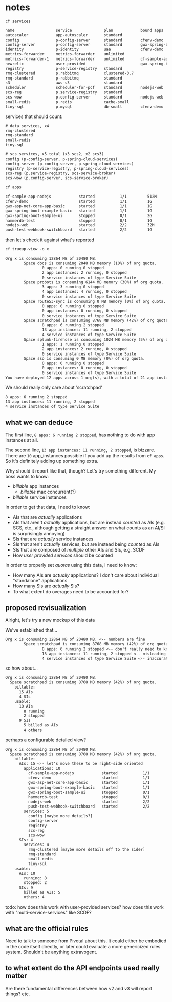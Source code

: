# notes

```txt
cf services

name                  service              plan            bound apps                                     last operation     broker                    upgrade available
autoscaler            app-autoscaler       standard                                                       create succeeded   app-autoscaler
config                p-config-server      standard        cfenv-demo                                     create succeeded   p-spring-cloud-services
config-server         p-config-server      standard        gwx-spring-boot-example-basic                  update succeeded   p-spring-cloud-services
identity              p-identity           uaa             cfenv-demo                                     create succeeded   identity-service-broker
metrics-forwarder     metrics-forwarder    unlimited                                                      create succeeded   metrics-forwarder
metrics-forwarder-1   metrics-forwarder    unlimited       cf-sample-app-nodejs, cfenv-demo, nodejs-web   create succeeded   metrics-forwarder
newrelic              user-provided                        gwx-spring-boot-example-basic
registry              p-service-registry   standard                                                       create succeeded   p-spring-cloud-services
rmq-clustered         p.rabbitmq           clustered-3.7                                                  create succeeded   rabbitmq-odb
rmq-standard          p-rabbitmq           standard                                                       create succeeded   p-rabbitmq
s3                    aws-s3               standard                                                       create succeeded   aws-services-broker
scheduler             scheduler-for-pcf    standard        nodejs-web                                     create succeeded   scheduler-for-pcf
scs-reg               p.service-registry   standard                                                       create succeeded   scs-service-broker
scs-wow               p.config-server      standard        nodejs-web                                     update succeeded   scs-service-broker
small-redis           p.redis              cache-small                                                    create succeeded   redis-odb
tiny-sql              p.mysql              db-small        cfenv-demo                                     update succeeded   dedicated-mysql-broker
```

services that should count:

```txt
# data services, x4
rmq-clustered
rmq-standard
small-redis
tiny-sql

# scs services, x5 total (x3 scs2, x2 scs3)
config (p-config-server, p-spring-cloud-services)
config-server (p-config-server, p-spring-cloud-services)
registry (p-service-registry, p-spring-cloud-services)
scs-reg (p.service-registry, scs-service-broker)
scs-wow (p.config-server, scs-service-broker)
```

```txt
cf apps

cf-sample-app-nodejs            started           1/1         512M     1G
cfenv-demo                      started           1/1         1G       256M
gwx-asp-net-core-app-basic      started           1/1         1G       1G
gwx-spring-boot-example-basic   started           1/1         1G       512M
gwx-spring-boot-sample-ui       stopped           0/1         2G       512M
hammerdb-test                   stopped           0/1         1G       1G
nodejs-web                      started           2/2         32M      1G
push-test-webhook-switchboard   started           2/2         1G       1G
```

then let's check it against what's reported

```txt
cf trueup-view -o x

Org x is consuming 12864 MB of 20480 MB.
        Space docs is consuming 2048 MB memory (10%) of org quota.
                0 apps: 0 running 0 stopped
                2 app instances: 2 running, 0 stopped
                0 service instances of type Service Suite
        Space probots is consuming 6144 MB memory (30%) of org quota.
                3 apps: 3 running 0 stopped
                4 app instances: 4 running, 0 stopped
                0 service instances of type Service Suite
        Space route53-sync is consuming 0 MB memory (0%) of org quota.
                0 apps: 0 running 0 stopped
                0 app instances: 0 running, 0 stopped
                0 service instances of type Service Suite
        Space scratchpad is consuming 8768 MB memory (42%) of org quota.
                8 apps: 6 running 2 stopped
                13 app instances: 11 running, 2 stopped
                4 service instances of type Service Suite
        Space splunk-firehose is consuming 1024 MB memory (5%) of org quota.
                1 apps: 1 running 0 stopped
                2 app instances: 2 running, 0 stopped
                0 service instances of type Service Suite
        Space sso is consuming 0 MB memory (0%) of org quota.
                0 apps: 0 running 0 stopped
                0 app instances: 0 running, 0 stopped
                0 service instances of type Service Suite
You have deployed 12 apps across 1 org(s), with a total of 21 app instances configured. You are currently running 10 apps with 19 app instances and using 4 service instances of type Service Suite.
```

We should really only care about 'scratchpad'

```txt
8 apps: 6 running 2 stopped
13 app instances: 11 running, 2 stopped
4 service instances of type Service Suite
```

## what we can deduce

The first line, `8 apps: 6 running 2 stopped`, has nothing to do with app instances at all.

The second line, `13 app instances: 11 running, 2 stopped`, is bizzare. There are `10` app_instances possible if you add up the results from `cf apps`. So it's definitely adding up something extra.

Why should it report like that, though? Let's try something different. My boss wants to know:

- _billable_ app instances
  - _billable_ max concurrent(?)
- _billable_ service instances

In order to get that data, I need to know:

- AIs that are _actually_ applications
- AIs that aren't _actually_ applications, but are instead _counted_ as AIs (e.g. SCS, etc., although getting a straight answer on what counts as an AI/SI is surprisingly annoying)
- SIs that are _actually_ service instances
- SIs that aren't _actually_ services, but are instead being _counted_ as AIs
- SIs that are composed of _multiple_ other AIs and SIs, e.g. SCDF
- How _user provided services_ should be counted

In order to properly set _quotas_ using this data, I need to know:

- How many AIs are _actually_ applications? I don't care about individual "standalone" applications
- How many SIs are _actually_ SIs?
- To what extent do overages need to be accounted for?

## proposed revisualization

Alright, let's try a new mockup of this data

We've established that...

```txt
Org x is consuming 12864 MB of 20480 MB. <-- numbers are fine
        Space scratchpad is consuming 8768 MB memory (42%) of org quota.
                8 apps: 6 running 2 stopped <-- don't really need to know
                13 app instances: 11 running, 2 stopped <-- misleading
                4 service instances of type Service Suite <-- inaccurate?
```

so how about...

```txt
Org x is consuming 12864 MB of 20480 MB.
  Space scratchpad is consuming 8768 MB memory (42%) of org quota.
    billable:
      15 AIs
      4 SIs
    usable:
      10 AIs
        8 running
        2 stopped
      9 SIs
        5 billed as AIs
        4 others
```

perhaps a configurable detailed view?

```txt
Org x is consuming 12864 MB of 20480 MB.
  Space scratchpad is consuming 8768 MB memory (42%) of org quota.
    billable:
      AIs: 15 <-- let's move these to be right-side oriented
        applications: 10
          cf-sample-app-nodejs            started           1/1
          cfenv-demo                      started           1/1
          gwx-asp-net-core-app-basic      started           1/1
          gwx-spring-boot-example-basic   started           1/1
          gwx-spring-boot-sample-ui       stopped           0/1
          hammerdb-test                   stopped           0/1
          nodejs-web                      started           2/2
          push-test-webhook-switchboard   started           2/2
        services: 5
          config [maybe more details?]
          config-server
          registry
          scs-reg
          scs-wow
      SIs: 4
        services: 4
          rmq-clustered [maybe more details off to the side?]
          rmq-standard
          small-redis
          tiny-sql
    usable:
      AIs: 10
        running: 8
        stopped: 2
      SIs: 9
        billed as AIs: 5
        others: 4
```

todo: how does this work with user-provided services? how does this work with "multi-service-services" like SCDF?

## what are the official rules

Need to talk to someone from Pivotal about this. It could either be embodied in the code itself directly, or later could evaluate a more genericized rules system. Shouldn't be anything extravogent.

## to what extent do the API endpoints used really matter

Are there fundamental differences between how v2 and v3 will report things? etc.
